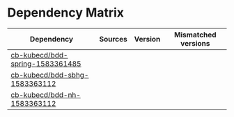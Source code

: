 # Dependency Matrix

Dependency | Sources | Version | Mismatched versions
---------- | ------- | ------- | -------------------
[cb-kubecd/bdd-spring-1583361485](https://github.com/cb-kubecd/bdd-spring-1583361485.git) |  | []() | 
[cb-kubecd/bdd-sbhg-1583363112](https://github.com/cb-kubecd/bdd-sbhg-1583363112.git) |  | []() | 
[cb-kubecd/bdd-nh-1583363112](https://github.com/cb-kubecd/bdd-nh-1583363112.git) |  | []() | 
